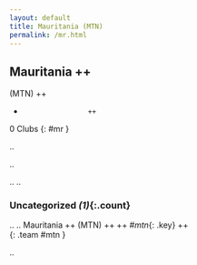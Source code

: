 ```yaml
---
layout: default
title: Mauritania (MTN)
permalink: /mr.html
---
```



## Mauritania   ++
(MTN)  ++
-                     ++
0 Clubs
{: #mr }


.. 




.. 




.. 
.. 


### Uncategorized _(1)_{:.count}


..
..
Mauritania  ++
 (MTN) ++
 ++
_#mtn_{: .key} ++
<br>
{: .team #mtn }




.. 
 
